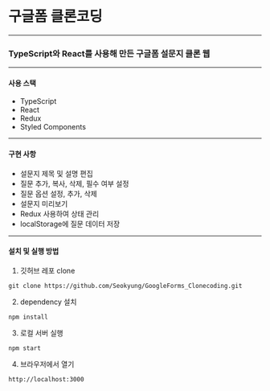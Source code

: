 # 구글폼 클론코딩

---

### TypeScript와 React를 사용해 만든 구글폼 설문지 클론 웹

---

#### 사용 스택

- TypeScript
- React
- Redux
- Styled Components

---

#### 구현 사항

- 설문지 제목 및 설명 편집
- 질문 추가, 복사, 삭제, 필수 여부 설정
- 질문 옵션 설정, 추가, 삭제
- 설문지 미리보기
- Redux 사용하여 상태 관리
- localStorage에 질문 데이터 저장

---

#### 설치 및 실행 방법

1. 깃허브 레포 clone

```
git clone https://github.com/Seokyung/GoogleForms_Clonecoding.git
```

2. dependency 설치

```
npm install
```

3. 로컬 서버 실행

```
npm start
```

4. 브라우저에서 열기

```
http://localhost:3000
```
